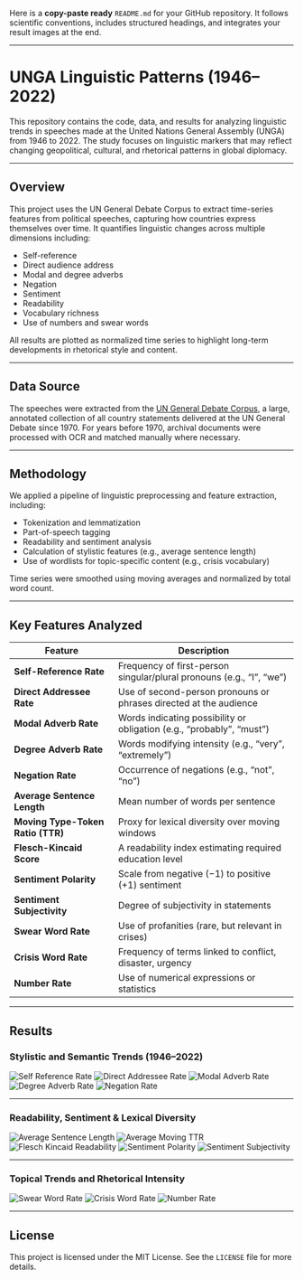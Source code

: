 Here is a **copy-paste ready** `README.md` for your GitHub repository. It follows scientific conventions, includes structured headings, and integrates your result images at the end.

---

# **UNGA Linguistic Patterns (1946–2022)**

This repository contains the code, data, and results for analyzing linguistic trends in speeches made at the United Nations General Assembly (UNGA) from 1946 to 2022. The study focuses on linguistic markers that may reflect changing geopolitical, cultural, and rhetorical patterns in global diplomacy.

---

## **Overview**

This project uses the UN General Debate Corpus to extract time-series features from political speeches, capturing how countries express themselves over time. It quantifies linguistic changes across multiple dimensions including:

* Self-reference
* Direct audience address
* Modal and degree adverbs
* Negation
* Sentiment
* Readability
* Vocabulary richness
* Use of numbers and swear words

All results are plotted as normalized time series to highlight long-term developments in rhetorical style and content.

---

## **Data Source**

The speeches were extracted from the [UN General Debate Corpus](https://doi.org/10.7910/DVN/0TJX8Y), a large, annotated collection of all country statements delivered at the UN General Debate since 1970. For years before 1970, archival documents were processed with OCR and matched manually where necessary.

---

## **Methodology**

We applied a pipeline of linguistic preprocessing and feature extraction, including:

* Tokenization and lemmatization
* Part-of-speech tagging
* Readability and sentiment analysis
* Calculation of stylistic features (e.g., average sentence length)
* Use of wordlists for topic-specific content (e.g., crisis vocabulary)

Time series were smoothed using moving averages and normalized by total word count.

---

## **Key Features Analyzed**

| Feature                           | Description                                                           |
| --------------------------------- | --------------------------------------------------------------------- |
| **Self-Reference Rate**           | Frequency of first-person singular/plural pronouns (e.g., “I”, “we”)  |
| **Direct Addressee Rate**         | Use of second-person pronouns or phrases directed at the audience     |
| **Modal Adverb Rate**             | Words indicating possibility or obligation (e.g., “probably”, “must”) |
| **Degree Adverb Rate**            | Words modifying intensity (e.g., “very”, “extremely”)                 |
| **Negation Rate**                 | Occurrence of negations (e.g., “not”, “no”)                           |
| **Average Sentence Length**       | Mean number of words per sentence                                     |
| **Moving Type-Token Ratio (TTR)** | Proxy for lexical diversity over moving windows                       |
| **Flesch-Kincaid Score**          | A readability index estimating required education level               |
| **Sentiment Polarity**            | Scale from negative (−1) to positive (+1) sentiment                   |
| **Sentiment Subjectivity**        | Degree of subjectivity in statements                                  |
| **Swear Word Rate**               | Use of profanities (rare, but relevant in crises)                     |
| **Crisis Word Rate**              | Frequency of terms linked to conflict, disaster, urgency              |
| **Number Rate**                   | Use of numerical expressions or statistics                            |

---

## **Results**

### **Stylistic and Semantic Trends (1946–2022)**

![Self Reference Rate](https://raw.githubusercontent.com/Pigeon-Effect/UNGD-linguistic-patterns/refs/heads/main/results/time%20series%20analysis/g1_self_reference_rate_1946_2022.svg)
![Direct Addressee Rate](https://raw.githubusercontent.com/Pigeon-Effect/UNGD-linguistic-patterns/refs/heads/main/results/time%20series%20analysis/g2_direct_addresse_rate_1946_2022.svg)
![Modal Adverb Rate](https://raw.githubusercontent.com/Pigeon-Effect/UNGD-linguistic-patterns/refs/heads/main/results/time%20series%20analysis/g3_modal_adverb_rate_1946_2022.svg)
![Degree Adverb Rate](https://raw.githubusercontent.com/Pigeon-Effect/UNGD-linguistic-patterns/refs/heads/main/results/time%20series%20analysis/g4_degree_adverb_rate_1946_2022.svg)
![Negation Rate](https://raw.githubusercontent.com/Pigeon-Effect/UNGD-linguistic-patterns/refs/heads/main/results/time%20series%20analysis/g5_negation_rate_1946_2022.svg)

---

### **Readability, Sentiment & Lexical Diversity**

![Average Sentence Length](https://raw.githubusercontent.com/Pigeon-Effect/UNGD-linguistic-patterns/refs/heads/main/results/time%20series%20analysis/s1_average_sentence_length_1946_2022.svg)
![Average Moving TTR](https://raw.githubusercontent.com/Pigeon-Effect/UNGD-linguistic-patterns/refs/heads/main/results/time%20series%20analysis/s2_average_moving_ttr_1946_2022.svg)
![Flesch Kincaid Readability](https://raw.githubusercontent.com/Pigeon-Effect/UNGD-linguistic-patterns/refs/heads/main/results/time%20series%20analysis/s3_flesch_kincaid_readability_1946_2022.svg)
![Sentiment Polarity](https://raw.githubusercontent.com/Pigeon-Effect/UNGD-linguistic-patterns/refs/heads/main/results/time%20series%20analysis/s4_sentiment_polarity_1946_2022.svg)
![Sentiment Subjectivity](https://raw.githubusercontent.com/Pigeon-Effect/UNGD-linguistic-patterns/refs/heads/main/results/time%20series%20analysis/s5_sentiment_subjectivity_1946_2022.svg)

---

### **Topical Trends and Rhetorical Intensity**

![Swear Word Rate](https://raw.githubusercontent.com/Pigeon-Effect/UNGD-linguistic-patterns/refs/heads/main/results/time%20series%20analysis/t1_swear_word_rate_1946_2022.svg)
![Crisis Word Rate](https://raw.githubusercontent.com/Pigeon-Effect/UNGD-linguistic-patterns/refs/heads/main/results/time%20series%20analysis/t2_crisis_word_rate_1946_2022.svg)
![Number Rate](https://raw.githubusercontent.com/Pigeon-Effect/UNGD-linguistic-patterns/refs/heads/main/results/time%20series%20analysis/t3_number_rate_1946_2022.svg)


---



## **License**

This project is licensed under the MIT License. See the `LICENSE` file for more details.
